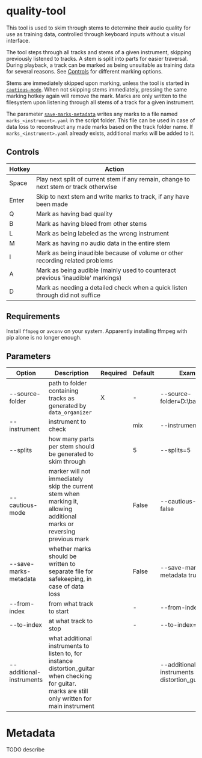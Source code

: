 # quality-tool

This tool is used to skim through stems to determine their audio quality for use as training data, controlled through
keyboard inputs without a visual interface.

The tool steps through all tracks and stems of a given instrument, skipping previously listened to tracks. A stem is
split into parts for easier traversal. During playback, a track can be marked as being unsuitable as training data for
several reasons. See [Controls](#controls) for different marking options.

Stems are immediately skipped upon marking, unless the tool is started in [`cautious-mode`](#parameters). When not
skipping stems immediately, pressing the same marking hotkey again will remove the mark. Marks are only written to the
filesystem upon listening through all stems of a track for a given instrument.

The parameter [`save-marks-metadata`](#parameters) writes any marks to a file named `marks_<instrument>.yaml` in the
script folder. This file can be used in case of data loss to reconstruct any made marks based on the track folder name.
If `marks_<instrument>.yaml` already exists, additional marks will be added to it.

## Controls

| Hotkey | Action                                                                                |
|--------|---------------------------------------------------------------------------------------|
| Space  | Play next split of current stem if any remain, change to next stem or track otherwise |
| Enter  | Skip to next stem and write marks to track, if any have been made                     |
| Q      | Mark as having bad quality                                                            |
| B      | Mark as having bleed from other stems                                                 |
| L      | Mark as being labeled as the wrong instrument                                         |
| M      | Mark as having no audio data in the entire stem                                       |
| I      | Mark as being inaudible because of volume or other recording related problems         |
| A      | Mark as being audible (mainly used to counteract previous 'inaudible' markings)       |
| D      | Mark as needing a detailed check when a quick listen through did not suffice          |

## Requirements

Install `ffmpeg` or `avconv` on your system. Apparently installing ffmpeg with pip alone is no longer enough.

## Parameters

| Option                   | Description                                                                                                                                         | Required | Default | Example                                          |
|--------------------------|-----------------------------------------------------------------------------------------------------------------------------------------------------|----------|---------|--------------------------------------------------|
| --source-folder          | path to folder containing tracks as generated by `data_organizer`                                                                                   | X        | -       | --source-folder=D:\ba_data\test                  |
| --instrument             | instrument to check                                                                                                                                 |          | mix     | --instrument=piano                               |
| --splits                 | how many parts per stem should be generated to skim through                                                                                         |          | 5       | --splits=5                                       |
| --cautious-mode          | marker will not immediately skip the current stem when marking it, allowing additional marks or reversing previous mark                             |          | False   | --cautious-mode false                            |
| --save-marks-metadata    | whether marks should be written to separate file for safekeeping, in case of data loss                                                              |          | False   | --save-marks-metadata true                       |
| --from-index             | from what track to start                                                                                                                            |          | -       | --from-index=50                                  |
| --to-index               | at what track to stop                                                                                                                               |          | -       | --to-index=60                                    |
| --additional-instruments | what additional instruments to listen to, for instance distortion_guitar when checking for guitar. marks are still only written for main instrument |          |         | --additional-instruments distortion_guitar piano |

# Metadata

TODO describe